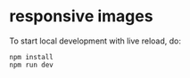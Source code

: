 # responsive images


To start local development with live reload, do:

```
npm install
npm run dev
```